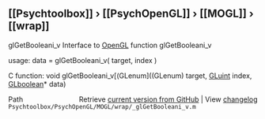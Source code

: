 ## [[Psychtoolbox]] &#8250; [[PsychOpenGL]] &#8250; [[MOGL]] &#8250; [[wrap]]

glGetBooleani\_v  Interface to [OpenGL](OpenGL) function glGetBooleani\_v  
  
usage:  data = glGetBooleani\_v( target, index )  
  
C function:  void glGetBooleani\_v[(GLenum]((GLenum) target, [GLuint](GLuint) index, [GLboolean](GLboolean)\* data)  




<div class="code_header" style="text-align:right;">
  <span style="float:left;">Path&nbsp;&nbsp;</span> <span class="counter">Retrieve <a href=
  "https://raw.github.com/Psychtoolbox-3/Psychtoolbox-3/beta/Psychtoolbox/PsychOpenGL/MOGL/wrap/_glGetBooleani_v.m">current version from GitHub</a> | View <a href=
  "https://github.com/Psychtoolbox-3/Psychtoolbox-3/commits/beta/Psychtoolbox/PsychOpenGL/MOGL/wrap/_glGetBooleani_v.m">changelog</a></span>
</div>
<div class="code">
  <code>Psychtoolbox/PsychOpenGL/MOGL/wrap/_glGetBooleani_v.m</code>
</div>

